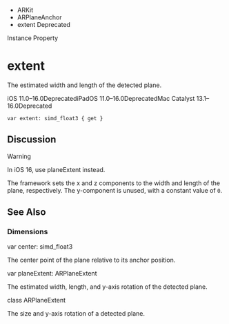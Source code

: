 

- ARKit
- ARPlaneAnchor
-  extent Deprecated

Instance Property

# extent

The estimated width and length of the detected plane.

iOS 11.0–16.0DeprecatediPadOS 11.0–16.0DeprecatedMac Catalyst 13.1–16.0Deprecated

``` source
var extent: simd_float3 { get }
```

## Discussion

Warning

In iOS 16, use planeExtent instead.

The framework sets the x and z components to the width and length of the plane, respectively. The y-component is unused, with a constant value of `0`.

## See Also

### Dimensions

var center: simd_float3

The center point of the plane relative to its anchor position.

var planeExtent: ARPlaneExtent

The estimated width, length, and y-axis rotation of the detected plane.

class ARPlaneExtent

The size and y-axis rotation of a detected plane.

